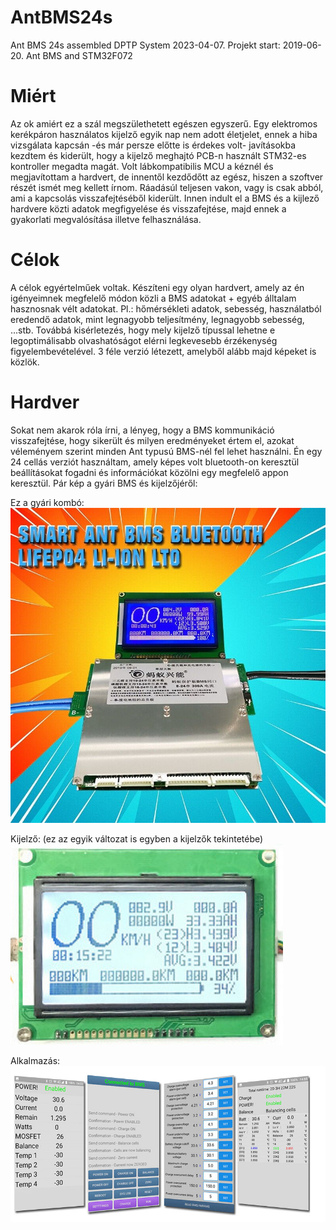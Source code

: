 # AntBMS24s
Ant BMS 24s assembled
DPTP System 2023-04-07.
Projekt start: 2019-06-20.
Ant BMS and STM32F072

# Miért
Az ok amiért ez a szál megszülethetett egészen egyszerű. Egy elektromos kerékpáron használatos kijelző egyik nap nem adott életjelet, 
ennek a hiba vizsgálata kapcsán -és már persze előtte is érdekes volt- javításokba kezdtem és kiderült, hogy a kijelző meghajtó PCB-n használt
STM32-es kontroller megadta magát. Volt lábkompatibilis MCU a kéznél és megjavítottam a hardvert, de innentől kezdődőtt az egész, hiszen a szoftver
részét ismét meg kellett írnom. Ráadásúl teljesen vakon, vagy is csak abból, ami a kapcsolás visszafejtéséből kiderült. Innen indult el a BMS és a kijlező
hardvere közti adatok megfigyelése és visszafejtése, majd ennek a gyakorlati megvalósítása illetve felhasználása.

# Célok
A célok egyértelműek voltak. Készíteni egy olyan hardvert, amely az én igényeimnek megfelelő módon közli a BMS adatokat + egyéb álltalam hasznosnak vélt
adatokat. Pl.: hőmérsékleti adatok, sebesség, használatból eredendő adatok, mint legnagyobb teljesítmény, legnagyobb sebesség, ...stb. 
Továbbá kisérletezés, hogy mely kijelző típussal lehetne e legoptimálisabb olvashatóságot elérni legkevesebb érzékenység figyelembevételével. 3 féle verzió 
létezett, amelyből alább majd képeket is közlök.

# Hardver
Sokat nem akarok róla írni, a lényeg, hogy a BMS kommunikáció visszafejtése, hogy sikerült és milyen eredményeket értem el, azokat véleményem szerint minden 
Ant typusú BMS-nél fel lehet használni. Én egy 24 cellás verziót használtam, amely képes volt bluetooth-on keresztül beállításokat fogadni és információkat
közölni egy megfelelő appon keresztül. Pár kép a gyári BMS és kijelzőjéről:

Ez a gyári kombó:
![Ant BMS 24s](https://github.com/DPTPSystem/AntBMS24s/blob/master/images/antbms.jpg "Ant BMS 24s")

Kijelző: (ez az egyik változat is egyben a kijelzők tekintetébe)
![Ant BMS 24s](https://github.com/DPTPSystem/AntBMS24s/blob/master/images/antbms_lcd2.png "Ant BMS 24s")

Alkalmazás:
![Ant BMS 24s](https://github.com/DPTPSystem/AntBMS24s/blob/master/images/antbms_app.png "Ant BMS 24s")
